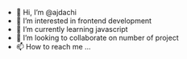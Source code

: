 - 👋 Hi, I’m @ajdachi
- 👀 I’m interested in frontend  development
- 🌱 I’m currently learning javascript
- 💞️ I’m looking to collaborate on number of project
- 📫 How to reach me ...

<!---
ajdachi/ajdachi is a ✨ special ✨ repository because its `README.md` (this file) appears on your GitHub profile.
You can click the Preview link to take a look at your changes.
--->
